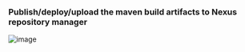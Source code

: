 
### Publish/deploy/upload the maven build artifacts to Nexus repository manager

![image](https://user-images.githubusercontent.com/24622526/128883160-a54c2d66-e5f1-43d5-afbe-b2a5d92fd590.png)

